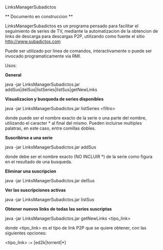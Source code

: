 LinksManagerSubadictos

** Documento en construccion **

LinksManagerSubadictos es un programa pensado para facilitar el seguimiento de series de TV, mediante la
automatizacion de la obtencion de links de descarga para descargas P2P, utilizando como fuente el sitio
http://www.subadictos.com

Puede ser utilizado por linea de comandos, interactivamente o puede ser invocado programaticamente via RMI.

Usos:

**General**

java -jar LinksManagerSubadictos.jar addSus|delSus|listSeries|listSus|getNewLinks <arg>

**Visualizacion y busqueda de series disponibles**

java -jar LinksManagerSubadictos.jar listSeries \<filtro\>

donde <filtro> puede ser el nombre exacto de la serie o una parte del nombre, utilizando el caracter * al
final del mismo. Pueden incluirse multiples palatras, en este caso, entre comillas dobles.

**Suscribirse a una serie**

java -jar LinksManagerSubadictos.jar addSus <serie>

donde <serie> debe ser el nombre exacto (NO INCLUIR *) de la serie como figura en el resultado de una
busqueda.

**Eliminar una suscripcion**

java -jar LinksManagerSubadictos.jar delSus <serie>

**Ver las suscripciones activas**

java -jar LinksManagerSubadictos.jar listSus <serie>

**Obtener nuevos links de todas las series suscriptas**

java -jar LinksManagerSubadictos.jar getNewLinks <tipo_link>

donde <tipo_link> es el tipo de link P2P que se quiere obtener, con las siguientes opciones:

 <tipo_link> := [ed2k|torrent|*]